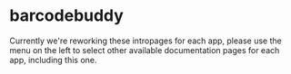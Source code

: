 # barcodebuddy

Currently we're reworking these intropages for each app, please use the menu on the left to select other available documentation pages for each app, including this one.
